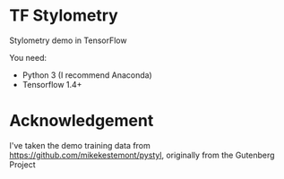 # TF Stylometry
Stylometry demo in TensorFlow

You need:

* Python 3 (I recommend Anaconda)
* Tensorflow 1.4+

# Acknowledgement

I've taken the demo training data from https://github.com/mikekestemont/pystyl, originally from the Gutenberg Project
